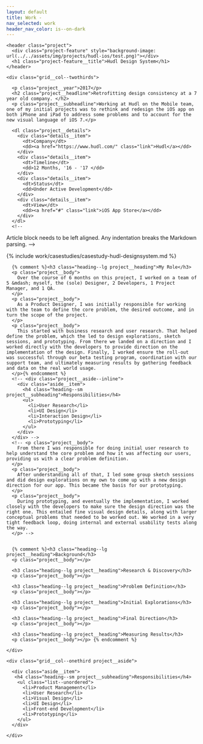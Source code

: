 ```yaml
---
layout: default
title: Work -
nav_selected: work
header_nav_color: is--on-dark
---
```


<div class="grid--maxwidth grid--outsidegutters">

  <div class="grid__row">

    <header class="project">
      <div class="project-feature" style="background-image: url(../../assets/img/projects/hudl-ios/test.png)"></div>
      <h1 class="project-feature__title">Hudl Design System</h1>
    </header>
  
  </div>

</div>

<div class="grid--fullwidth project-content">

  <div class="grid--maxwidth grid--outsidegutters">
      
    <div class="grid__col--twothirds">

      <p class="project__year">2017</p>
      <h2 class="project__headline">Retrofitting design consistency at a 7 year old company. </h2>
      <p class="project__subheadline">Working at Hudl on the Mobile team, one of my initial projects was to rethink and redesign the iOS app on both iPhone and iPad to address some problems and to account for the new visual language of iOS 7.</p>

      <dl class="project__details">
        <div class="details__item">
          <dt>Company</dt>
          <dd><a href="https://www.hudl.com/" class="link">Hudl</a></dd>
        </div>
        <div class="details__item">
          <dt>Timeline</dt>
          <dd>12 Months, '16 - '17 </dd>
        </div>
        <div class="details__item">
          <dt>Status</dt>
          <dd>Under Active Development</dd>
        </div>
        <div class="details__item">
          <dt>View</dt>
          <dd><a href="#" class="link">iOS App Store</a></dd>
        </div>
      </dl>  
      <!-- 
  Article block needs to be left aligned. Any indentation breaks the Markdown parsing.
 -->
<article class="project__casestudy" markdown="1">

{% include work/casestudies/casestudy-hudl-designsystem.md %}

</article>         

      {% comment %}<h3 class="heading--lg project__heading">My Role</h3>
      <p class="project__body">
        Over the course of 6 months on this project, I worked on a team of 5 &mdash; myself, the (sole) Designer, 2 Developers, 1 Project Manager, and 1 QA. 
      </p> 
      <p class="project__body">
        As a Product Designer, I was initially responsible for working with the team to define the core problem, the desired outcome, and in turn the scope of the project. 
      </p>
      <p class="project__body">
        This started with business research and user research. That helped define the problem, which the led to design explorations, sketch sessions, and prototyping. From there we landed on a direction and I worked directly with the developers to provide direction on the implementation of the design. Finally, I worked ensure the roll-out was successful through our beta testing program, coordination with our support team, and ultimately measuring results by gathering feedback and data on the real world usage.
      </p>{% endcomment %}
      <!-- <div class="project__aside--inline">
        <div class="aside__item">
          <h4 class="heading--sm project__subheading">Responsibilities</h4>
          <ul>
            <li>User Research</li>
            <li>UI Design</li>
            <li>Interaction Design</li>
            <li>Prototyping</li>
          </ul>
        </div>
      </div> -->
      <!-- <p class="project__body">
        From there I was responsible for doing initial user research to help understand the core problem and how it was affecting our users, providing us with a clear problem definition. 
      </p>
      <p class="project__body">
        After understanding all of that, I led some group sketch sessions and did design explorations on my own to come up with a new design direction for our app. This became the basis for our prototyping. 
      </p>
      <p class="project__body">
        During prototyping, and eventually the implementation, I worked closely with the developers to make sure the design direction was the right one. This entailed fine visual design details, along with larger conceptual problems that needed to be worked out. We worked in a very tight feedback loop, doing internal and external usability tests along the way.
      </p> -->


      {% comment %}<h3 class="heading--lg project__heading">Background</h3>
      <p class="project__body"></p>

      <h3 class="heading--lg project__heading">Research & Discovery</h3>
      <p class="project__body"></p>

      <h3 class="heading--lg project__heading">Problem Definition</h3>
      <p class="project__body"></p>

      <h3 class="heading--lg project__heading">Initial Explorations</h3>
      <p class="project__body"></p>
  
      <h3 class="heading--lg project__heading">Final Direction</h3>
      <p class="project__body"></p>

      <h3 class="heading--lg project__heading">Measuring Results</h3>
      <p class="project__body"></p> {% endcomment %}

    </div>

    <div class="grid__col--onethird project__aside">
      
      <div class="aside__item">
       <h4 class="heading--sm project__subheading">Responsibilities</h4>
        <ul class="list--unordered">
          <li>Product Management</li>
          <li>User Research</li>
          <li>Visual Design</li>
          <li>UI Design</li>
          <li>Front-end Development</li>
          <li>Prototyping</li>
        </ul>
      </div>

    </div>

  </div>

</div>